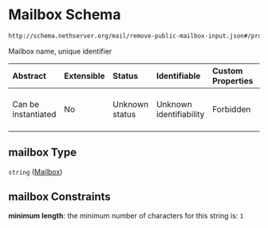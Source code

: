 # Mailbox Schema

```txt
http://schema.nethserver.org/mail/remove-public-mailbox-input.json#/properties/mailbox
```

Mailbox name, unique identifier

| Abstract            | Extensible | Status         | Identifiable            | Custom Properties | Additional Properties | Access Restrictions | Defined In                                                                                         |
| :------------------ | :--------- | :------------- | :---------------------- | :---------------- | :-------------------- | :------------------ | :------------------------------------------------------------------------------------------------- |
| Can be instantiated | No         | Unknown status | Unknown identifiability | Forbidden         | Allowed               | none                | [remove-public-mailbox-input.json\*](mail/remove-public-mailbox-input.json "open original schema") |

## mailbox Type

`string` ([Mailbox](remove-public-mailbox-input-properties-mailbox.md))

## mailbox Constraints

**minimum length**: the minimum number of characters for this string is: `1`
